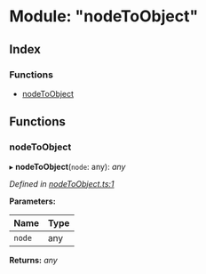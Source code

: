 
# Module: "nodeToObject"

## Index

### Functions

* [nodeToObject](_nodetoobject_.md#nodetoobject)

## Functions

###  nodeToObject

▸ **nodeToObject**(`node`: any): *any*

*Defined in [nodeToObject.ts:1](https://github.com/figma-plugin-helper-functions/figma-plugin-helpers/blob/55a4bdc/src/helpers/nodeToObject.ts#L1)*

**Parameters:**

Name | Type |
------ | ------ |
`node` | any |

**Returns:** *any*

